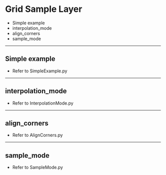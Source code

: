 # Grid Sample Layer

+ Simple example
+ interpolation_mode
+ align_corners
+ sample_mode

---

## Simple example

+ Refer to SimpleExample.py
---

## interpolation_mode

+ Refer to InterpolationMode.py
---

## align_corners

+ Refer to AlignCorners.py
---

## sample_mode

+ Refer to SampleMode.py